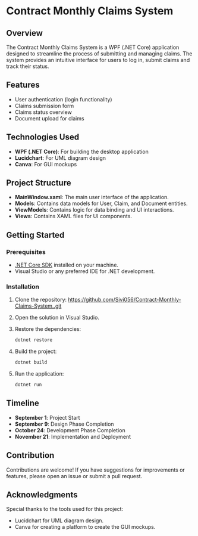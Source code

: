 # Contract Monthly Claims System

## Overview
The Contract Monthly Claims System is a WPF (.NET Core) application designed to streamline the process of submitting and managing claims. The system provides an intuitive interface for users to log in, submit claims and track their status.

## Features
- User authentication (login functionality)
- Claims submission form
- Claims status overview
- Document upload for claims

## Technologies Used
- **WPF (.NET Core)**: For building the desktop application
- **Lucidchart**: For UML diagram design
- **Canva**: For GUI mockups

## Project Structure
- **MainWindow.xaml**: The main user interface of the application.
- **Models**: Contains data models for User, Claim, and Document entities.
- **ViewModels**: Contains logic for data binding and UI interactions.
- **Views**: Contains XAML files for UI components.

## Getting Started
### Prerequisites
- [.NET Core SDK](https://dotnet.microsoft.com/download) installed on your machine.
- Visual Studio or any preferred IDE for .NET development.

### Installation
1. Clone the repository:
  https://github.com/Sivi056/Contract-Monthly-Claims-System..git

2. Open the solution in Visual Studio.

3. Restore the dependencies:
   ```bash
   dotnet restore
   ```

4. Build the project:
   ```bash
   dotnet build
   ```

5. Run the application:
   ```bash
   dotnet run
   ```

## Timeline
- **September 1**: Project Start
- **September 9**: Design Phase Completion
- **October 24**: Development Phase Completion
- **November 21**: Implementation and Deployment

## Contribution
Contributions are welcome! If you have suggestions for improvements or features, please open an issue or submit a pull request.

## Acknowledgments
Special thanks to the tools used for this project:
- Lucidchart for  UML diagram design.
- Canva for creating a platform to create the GUI mockups.
